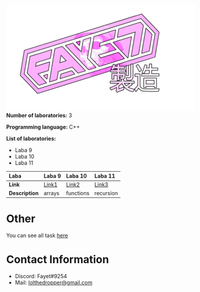 ![logo](shots/fayetprod.png)
**Number of laboratories:** 3

**Programming language:** C++

**List of laboratories:**
- Laba 9
- Laba 10
- Laba 11

| Laba      | Laba 9  | Laba 10 | Laba 11 |
|:----------|:--------|:--------|:--------|
| **Link**      |[Link1](shots/ShotLaba9.png)|[Link2](shots/ShotLaba10.png)|[Link3](shots/ShotLaba11.png)|
|**Description**|arrays|functions|recursion|

# Other
You can see all task [here](https://1drv.ms/w/s!ApM96gnEnHr4hmXY1U2ABbdlTcsh)

# Contact Information
- Discord: Fayet#9254
- Mail: lolthedropper@gmail.com
